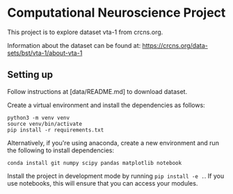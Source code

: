 
# Computational Neuroscience Project

This project is to explore dataset vta-1 from crcns.org.

Information about the dataset can be found at: https://crcns.org/data-sets/bst/vta-1/about-vta-1

## Setting up

Follow instructions at [data/README.md] to download dataset.


Create a virtual environment and install the dependencies as follows:

``` shell
python3 -m venv venv
source venv/bin/activate
pip install -r requirements.txt
```

Alternatively, if you're using anaconda, create a new environment and run the following to install dependencies:

``` shell
conda install git numpy scipy pandas matplotlib notebook
```

Install the project in development mode by running `pip install -e .`. If you use notebooks, this will ensure that you can access your modules.



